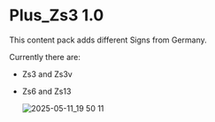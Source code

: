 # Plus_Zs3 1.0

This content pack adds different Signs from Germany. 

Currently there are:

- Zs3 and Zs3v
- Zs6 and Zs13


  ![2025-05-11_19 50 11](https://github.com/user-attachments/assets/44174d58-1ab0-44fa-b277-c9ebcc4bff73)
